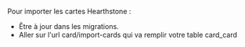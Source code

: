Pour importer les cartes Hearthstone :

  - Être à jour dans les migrations.
  - Aller sur l'url card/import-cards qui va remplir votre table card_card
